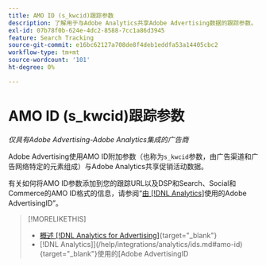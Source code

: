 ```yaml
---
title: AMO ID (s_kwcid)跟踪参数
description: 了解用于与Adobe Analytics共享Adobe Advertising数据的跟踪参数。
exl-id: 07b78f0b-624e-4dc2-8588-7cc1a86d3945
feature: Search Tracking
source-git-commit: e16bc62127a708de8f4deb1eddfa53a14405cbc2
workflow-type: tm+mt
source-wordcount: '101'
ht-degree: 0%

---
```


# AMO ID (s_kwcid)跟踪参数

*仅具有Adobe Advertising-Adobe Analytics集成的广告商*

Adobe Advertising使用AMO ID附加参数（也称为`s_kwcid`参数，由广告渠道和广告网络特定的元素组成）与Adobe Analytics共享促销活动数据。

有关如何将AMO ID参数添加到您的跟踪URL以及DSP和Search、Social和Commerce的AMO ID格式的信息，请参阅“[由 [!DNL Analytics]](/help/integrations/analytics/ids.md#amo-id)使用的Adobe AdvertisingID”。

>[!MORELIKETHIS]
>
>* [概述 [!DNL Analytics for Advertising]](/help/integrations/analytics/overview.md){target="_blank"}
>*  [!DNL Analytics]](/help/integrations/analytics/ids.md#amo-id){target="_blank"}使用的[Adobe AdvertisingID
